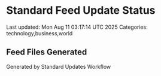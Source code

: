 # Standard Feed Update Status
Last updated: Mon Aug 11 03:17:14 UTC 2025
Categories: technology,business,world

## Feed Files Generated

Generated by Standard Updates Workflow
